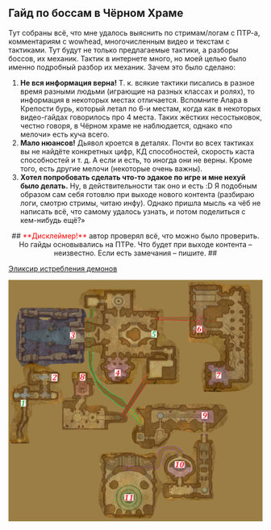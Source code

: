 ## Гайд по боссам в Чёрном Храме ##
Тут собраны всё, что мне удалось выяснить по стримам/логам с ПТР-а, комментариям с wowhead, многочисленным видео и текстам с тактиками. Тут будут не только предлагаемые тактики, а разборы боссов, их механик. Тактик в интернете много, но моей целью было именно подробный разбор их механик.
Зачем это было сделано:
1. **Не вся информация верна!** Т. к. всякие тактики писались в разное время разными людьми (играющие на разных классах и ролях), то информация в некоторых местах отличается. Вспомните Алара в Крепости бурь, который летал по 6-и местам, когда как в некоторых видео-гайдах говорилось про 4 места. Таких жёстких несостыковок, честно говоря, в Чёрном храме не наблюдается, однако «по мелочи» есть куча всего.
2. **Мало нюансов!** Дьявол кроется в деталях. Почти во всех тактиках вы не найдёте конкретных цифр, КД способностей, скорость каста способностей и т. д. А если и есть, то иногда они не верны. Кроме того, есть другие мелочи (некоторые очень важны). 
3. **Хотел попробовать сделать что-то эдакое по игре и мне нехуй было делать.** Ну, в действительности так оно и есть :D Я подобным образом сам себя готовлю при выходе нового контента (разбираю логи, смотрю стримы, читаю инфу). Однако пришла мысль «а чёб не написать всё, что самому удалось узнать, и потом поделиться с кем-нибудь ещё?»

<p align="center">
## <span style="color: red"> **Дисклеймер!** </span> автор проверял всё, что можно было проверить. Но гайды основывались на ПТРе. Что будет при выходе контента – неизвестно. Если есть замечания – пишите. ##
</p>

[Эликсир истребления демонов](https://ru.tbc.wowhead.com/item=9224)


![Bt_map](/BT_Map.png)

<script>var whTooltips = {colorLinks: false, iconizeLinks: true, renameLinks: true};</script>
<script src="https://wow.zamimg.com/widgets/power.js"></script>
